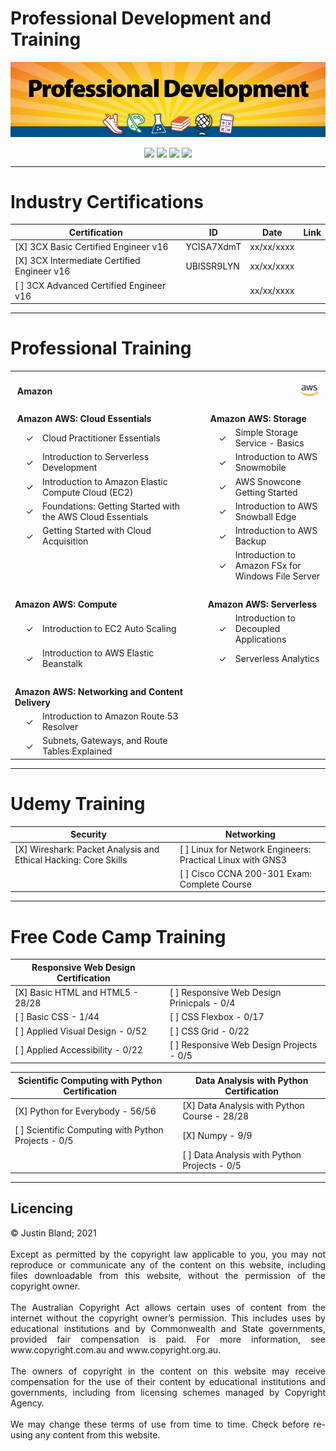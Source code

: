 # Professional Development and Training
<p align="center">
<img align="center" src="https://raw.githubusercontent.com/CrashOverrideProductions/ProfessionalDevelopment/main/header.jpg"> 

</p>


<!-- Repo Stats -->
<p align="center">
<img align="center" src="https://img.shields.io/github/commit-activity/m/CrashOverrideProductions/ProfessionalDevelopment"> 
<img align="center" src="https://img.shields.io/github/last-commit/CrashOverrideProductions/ProfessionalDevelopment"> 
<img align="center" src="https://img.shields.io/github/languages/code-size/CrashOverrideProductions/ProfessionalDevelopment"> 
<img align="center" src="https://img.shields.io/github/directory-file-count/CrashOverrideProductions/ProfessionalDevelopment">
</p>

---
# Industry Certifications

| Certification                                     | ID         | Date       | Link |
|---------------------------------------------------|------------|------------|------|
| [X] 3CX Basic Certified Engineer v16              | YCISA7XdmT | xx/xx/xxxx |      |
| [X] 3CX Intermediate Certified Engineer v16       | UBlSSR9LYN | xx/xx/xxxx |      |
| [ ] 3CX Advanced Certified Engineer v16           |            | xx/xx/xxxx |      |

---

<!-- Professional Training without Certifications -->
# Professional Training

<table width="95%" border="0" align="center" style="max-width:900px;">
  <tbody>
    <tr>
      <td colspan="5"><strong>&nbsp;Amazon</strong></td>
      <td width="10%" align="right" valign="top"><p><img src="https://github.com/CrashOverrideProductions/ProfessionalDevelopment/blob/main/images/awslogo.png?raw=true" alt=""/></p></td>
    </tr>
    <tr>
      <td colspan="2"><strong>&nbsp;Amazon AWS: Cloud Essentials</strong></td>
      <td width="1%">&nbsp;</td>
      <td colspan="3"><strong>&nbsp;Amazon AWS: Storage </strong></td>
    </tr>
    <tr>
      <td width="30" align="right">&check; </td>
      <td width="49%">Cloud Practitioner Essentials</td>
      <td>&nbsp;</td>
      <td width="30" align="right">&check; </td>
      <td colspan="2">Simple Storage Service - Basics</td>
    </tr>
    <tr>
      <td align="right">&check; </td>
      <td>Introduction to Serverless Development </td>
      <td>&nbsp;</td>
      <td align="right">&check; </td>
      <td colspan="2"> Introduction to AWS Snowmobile </td>
    </tr>
    <tr>
      <td align="right">&check; </td>
      <td>Introduction to Amazon Elastic Compute Cloud (EC2)</td>
      <td>&nbsp;</td>
      <td align="right">&check; </td>
      <td colspan="2">AWS Snowcone Getting Started </td>
    </tr>
    <tr>
      <td align="right">&check; </td>
      <td>Foundations: Getting Started with the AWS Cloud Essentials </td>
      <td>&nbsp;</td>
      <td align="right">&check; </td>
      <td colspan="2">Introduction to AWS Snowball Edge </td>
    </tr>
    <tr>
      <td align="right">&check; </td>
      <td>Getting Started with Cloud Acquisition </td>
      <td>&nbsp;</td>
      <td align="right">&check; </td>
      <td colspan="2">Introduction to AWS Backup</td>
    </tr>
    <tr>
      <td align="right">&nbsp;</td>
      <td>&nbsp;</td>
      <td>&nbsp;</td>
      <td align="right">&check; </td>
      <td colspan="2">Introduction to Amazon FSx for Windows File Server </td>
    </tr>
    <tr>
      <td colspan="6">&nbsp;</td>
    </tr>
    <tr>
      <td colspan="2"><strong> Amazon AWS: Compute </strong></td>
      <td>&nbsp;</td>
      <td colspan="3"><strong>Amazon AWS: Serverless </strong></td>
    </tr>
    <tr>
      <td align="right">&check; </td>
      <td>Introduction to EC2 Auto Scaling </td>
      <td>&nbsp;</td>
      <td align="right">&check; </td>
      <td colspan="2">Introduction to Decoupled Applications </td>
    </tr>
    <tr>
      <td align="right">&check; </td>
      <td>Introduction to AWS Elastic Beanstalk </td>
      <td>&nbsp;</td>
      <td align="right">&check; </td>
      <td colspan="2">Serverless Analytics </td>
    </tr>
    <tr>
      <td colspan="6">&nbsp;</td>
    </tr>
    <tr>
      <td colspan="2"><strong>Amazon AWS: Networking and Content Delivery </strong></td>
      <td>&nbsp;</td>
      <td colspan="3">&nbsp;</td>
    </tr>
    <tr>
      <td align="right">&check; </td>
      <td> Introduction to Amazon Route 53 Resolver</td>
      <td>&nbsp;</td>
      <td colspan="3">&nbsp;</td>
    </tr>
    <tr>
      <td align="right">&check; </td>
      <td>Subnets, Gateways, and Route Tables Explained </td>
      <td>&nbsp;</td>
      <td colspan="3">&nbsp;</td>
    </tr>
  </tbody>
</table>


---

<!-- Other Training -->
# Udemy Training
| Security                                                          | | Networking                                                 |
|-------------------------------------------------------------------|-|------------------------------------------------------------|
| [X] Wireshark: Packet Analysis and Ethical Hacking: Core Skills   | | [ ] Linux for Network Engineers: Practical Linux with GNS3 |
|                                                                   | | [ ] Cisco CCNA 200-301 Exam: Complete Course               |

---

# Free Code Camp Training
| Responsive Web Design Certification                               | |                                                            |
|-------------------------------------------------------------------|-|------------------------------------------------------------|
| [X] Basic HTML and HTML5 - 28/28                                  | | [ ] Responsive Web Design Prinicpals - 0/4                 |
| [ ] Basic CSS - 1/44                                              | | [ ] CSS Flexbox - 0/17                                     |
| [ ] Applied Visual Design - 0/52                                  | | [ ] CSS Grid - 0/22                                        |
| [ ] Applied Accessibility - 0/22                                  | | [ ] Responsive Web Design Projects - 0/5                   |

| Scientific Computing with Python Certification                    | | Data Analysis with Python Certification                    |
|-------------------------------------------------------------------|-|------------------------------------------------------------|
| [X] Python for Everybody - 56/56                                  | | [X] Data Analysis with Python Course - 28/28               |
| [ ] Scientific Computing with Python Projects - 0/5               | | [X] Numpy - 9/9                                            |
|                                                                   | | [ ] Data Analysis with Python Projects - 0/5               |

---

## Licencing 
<p align="justify">
© Justin Bland; 2021
<br><br>
Except as permitted by the copyright law applicable to you, you may not reproduce or communicate any of the content on this website, including files downloadable from this website, without the permission of the copyright owner.
<br><br>
The Australian Copyright Act allows certain uses of content from the internet without the copyright owner’s permission. This includes uses by educational institutions and by Commonwealth and State governments, provided fair compensation is paid. For more information, see www.copyright.com.au and www.copyright.org.au.
<br><br>
The owners of copyright in the content on this website may receive compensation for the use of their content by educational institutions and governments, including from licensing schemes managed by Copyright Agency.
<br><br>
We may change these terms of use from time to time. Check before re-using any content from this website.
</p>
